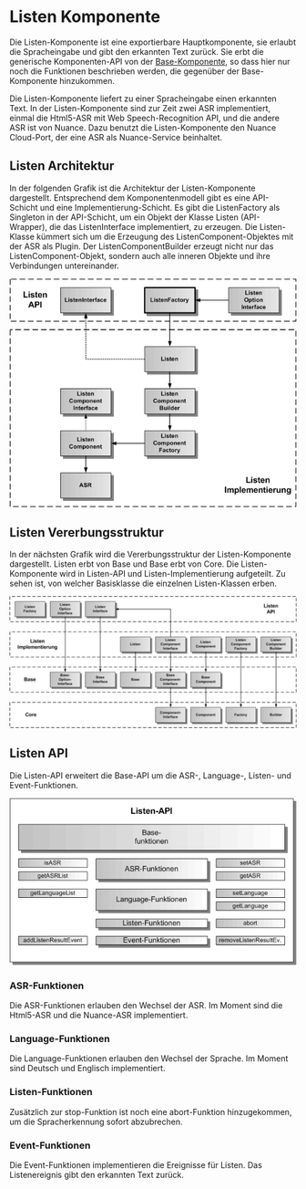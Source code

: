 # Listen Komponente

Die Listen-Komponente ist eine exportierbare Hauptkomponente, sie erlaubt die Spracheingabe und gibt den erkannten Text zurück. Sie erbt die generische Komponenten-API von der [Base-Komponente](./../base/Base.md), so dass hier nur noch die Funktionen beschrieben werden, die gegenüber der Base-Komponente hinzukommen.

Die Listen-Komponente liefert zu einer Spracheingabe einen erkannten Text. In der Listen-Komponente sind zur Zeit zwei ASR implementiert, einmal die Html5-ASR mit Web Speech-Recognition API, und die andere ASR ist von Nuance. Dazu benutzt die Listen-Komponente den Nuance Cloud-Port, der eine ASR als Nuance-Service beinhaltet.


## Listen Architektur

In der folgenden Grafik ist die Architektur der Listen-Komponente dargestellt. Entsprechend dem Komponentenmodell gibt es eine API-Schicht und eine Implementierung-Schicht. Es gibt die ListenFactory als Singleton in der API-Schicht, um ein Objekt der Klasse Listen (API-Wrapper), die das ListenInterface implementiert, zu erzeugen. Die Listen-Klasse kümmert sich um die Erzeugung des ListenComponent-Objektes mit der ASR als Plugin. Der ListenComponentBuilder erzeugt nicht nur das ListenComponent-Objekt, sondern auch alle inneren Objekte und ihre Verbindungen untereinander.

![Listen Architektur](./Listen-1.gif)


## Listen Vererbungsstruktur

In der nächsten Grafik wird die Vererbungsstruktur der Listen-Komponente dargestellt. Listen erbt von Base und Base erbt von Core. Die Listen-Komponente wird in Listen-API und Listen-Implementierung aufgeteilt. Zu sehen ist, von welcher Basisklasse die einzelnen Listen-Klassen erben.

![Listen Vererbungsstruktur](./Listen-2.gif)


## Listen API

Die Listen-API erweitert die Base-API um die ASR-, Language-, Listen- und Event-Funktionen.


![Listen API](./Listen-3.gif)


### ASR-Funktionen

Die ASR-Funktionen erlauben den Wechsel der ASR. Im Moment sind die Html5-ASR und die Nuance-ASR implementiert.


### Language-Funktionen

Die Language-Funktionen erlauben den Wechsel der Sprache. Im Moment sind Deutsch und Englisch implementiert.


### Listen-Funktionen

Zusätzlich zur stop-Funktion ist noch eine abort-Funktion hinzugekommen, um die Spracherkennung sofort abzubrechen.


### Event-Funktionen

Die Event-Funktionen implementieren die Ereignisse für Listen. Das Listenereignis gibt den erkannten Text zurück.
